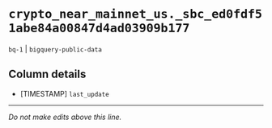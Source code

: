# `crypto_near_mainnet_us._sbc_ed0fdf51abe84a00847d4ad03909b177`
`bq-1` | `bigquery-public-data`

## Column details
* [TIMESTAMP] `last_update`

-------------------------------------------------------------------------------
*Do not make edits above this line.*
